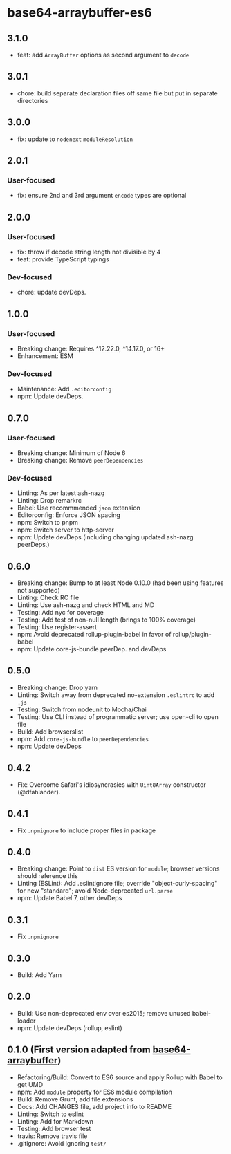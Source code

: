# base64-arraybuffer-es6

## 3.1.0

- feat: add `ArrayBuffer` options as second argument to `decode`

## 3.0.1

- chore: build separate declaration files off same file but put
  in separate directories

## 3.0.0

- fix: update to `nodenext` `moduleResolution`

## 2.0.1

### User-focused

- fix: ensure 2nd and 3rd argument `encode` types are optional

## 2.0.0

### User-focused

- fix: throw if decode string length not divisible by 4
- feat: provide TypeScript typings

### Dev-focused

- chore: update devDeps.

## 1.0.0

### User-focused

- Breaking change: Requires ^12.22.0, ^14.17.0, or 16+
- Enhancement: ESM

### Dev-focused

- Maintenance: Add `.editorconfig`
- npm: Update devDeps.

## 0.7.0

### User-focused
- Breaking change: Minimum of Node 6
- Breaking change: Remove `peerDependencies`

### Dev-focused
- Linting: As per latest ash-nazg
- Linting: Drop remarkrc
- Babel: Use recommmended `json` extension
- Editorconfig: Enforce JSON spacing
- npm: Switch to pnpm
- npm: Switch server to http-server
- npm: Update devDeps (including changing updated ash-nazg peerDeps.)

## 0.6.0

- Breaking change: Bump to at least Node 0.10.0 (had been using features not supported)
- Linting: Check RC file
- Linting: Use ash-nazg and check HTML and MD
- Testing: Add nyc for coverage
- Testing: Add test of non-null length (brings to 100% coverage)
- Testing: Use register-assert
- npm: Avoid deprecated rollup-plugin-babel in favor of rollup/plugin-babel
- npm: Update core-js-bundle peerDep. and devDeps

## 0.5.0

- Breaking change: Drop yarn
- Linting: Switch away from deprecated no-extension `.eslintrc` to add `.js`
- Testing: Switch from nodeunit to Mocha/Chai
- Testing: Use CLI instead of programmatic server; use open-cli to open file
- Build: Add browserslist
- npm: Add `core-js-bundle` to `peerDependencies`
- npm: Update devDeps

## 0.4.2

- Fix: Overcome Safari's idiosyncrasies with `Uint8Array` constructor
    (@dfahlander).

## 0.4.1

- Fix `.npmignore` to include proper files in package

## 0.4.0

- Breaking change: Point to `dist` ES version for `module`; browser versions
    should reference this
- Linting (ESLint): Add .eslintignore file; override "object-curly-spacing"
    for new "standard"; avoid Node-deprecated `url.parse`
- npm: Update Babel 7, other devDeps

## 0.3.1

- Fix `.npmignore`

## 0.3.0

- Build: Add Yarn

## 0.2.0

- Build: Use non-deprecated env over es2015; remove unused babel-loader
- npm: Update devDeps (rollup, eslint)

## 0.1.0 (First version adapted from [base64-arraybuffer](https://github.com/niklasvh/base64-arraybuffer))

- Refactoring/Build: Convert to ES6 source and apply Rollup with
    Babel to get UMD
- npm: Add `module` property for ES6 module compilation
- Build: Remove Grunt, add file extensions
- Docs: Add CHANGES file, add project info to README
- Linting: Switch to eslint
- Linting: Add for Markdown
- Testing: Add browser test
- travis: Remove travis file
- .gitignore: Avoid ignoring `test/`
